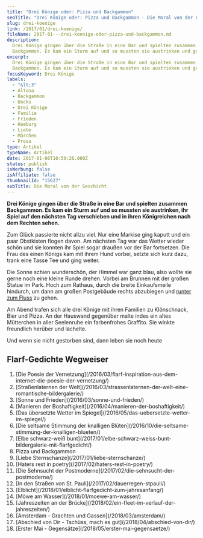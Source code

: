 ```yaml
---
title: "Drei Könige oder: Pizza und Backgammon"
seoTitle: "Drei Könige oder: Pizza und Backgammon - Die Moral von der Geschicht"
slug: drei-koenige
link: /2017/01/drei-koenige/
fileName: 2017-01---drei-koenige-oder-pizza-und-backgammon.md
description:
  Drei Könige gingen über die Straße in eine Bar und spielten zusammen
  Backgammon. Es kam ein Sturm auf und so mussten sie austrinken und gehen...
excerpt:
  Drei Könige gingen über die Straße in eine Bar und spielten zusammen
  Backgammon. Es kam ein Sturm auf und so mussten sie austrinken und gehen...
focusKeyword: Drei Könige
labels:
  - "&lt;3"
  - Altona
  - Backgammon
  - Docks
  - Drei Könige
  - Familie
  - Frieden
  - Hamburg
  - Liebe
  - Märchen
  - Prosa
type: Artikel
typeName: Artikel
date: 2017-01-06T10:59:26.000Z
status: publish
isWerbung: false
isAffiliate: false
thumbnailId: "15627"
subTitle: Die Moral von der Geschicht
---
```


<strong>Drei Könige gingen über die Straße in eine Bar und spielten zusammen
Backgammon. Es kam ein Sturm auf und so mussten sie austrinken, ihr Spiel auf
den nächsten Tag verschieben und in ihren Königreichen nach dem Rechten
sehen.</strong>

Zum Glück passierte nicht allzu viel. Nur eine Markise ging kaputt und ein paar
Obstkisten flogen davon. Am nächsten Tag war das Wetter wieder schön und sie
konnten ihr Spiel sogar draußen vor der Bar fortsetzen. Die Frau des einen
Königs kam mit ihrem Hund vorbei, setzte sich kurz dazu, trank eine Tasse Tee
und ging weiter.

Die Sonne schien wunderschön, der Himmel war ganz blau, also wollte sie gerne
noch eine kleine Runde drehen. Vorbei am Brunnen mit der großen Statue im Park.
Hoch zum Rathaus, durch die breite Einkaufsmeile hindurch, um dann am großen
Postgebäude rechts abzubiegen und
[runter zum Fluss](/2017/01/elbe-schwarz-weiss-bunt-bildergalerie-mit-flarfgedicht/)
zu gehen.

Am Abend trafen sich alle drei Könige mit ihren Familien zu Klönschnack, Bier
und Pizza. An der Hauswand gegenüber malte indes ein altes Mütterchen in aller
Seelenruhe ein farbenfrohes Graffito. Sie winkte freundlich herüber und
lächelte.

Und wenn sie nicht gestorben sind, dann leben sie noch heute

## Flarf-Gedichte Wegweiser

<ol>
    <li> [Die Poesie der Vernetzung](/2016/03/flarf-inspiration-aus-dem-internet-die-poesie-der-vernetzung/) </li>
    <li> [Straßenlaternen der Welt](/2016/03/strassenlaternen-der-welt-eine-romantische-bildergalerie/) </li>
    <li> [Sonne und Frieden](/2016/03/sonne-und-frieden/) </li>
    <li> [Manieren der Boshaftigkeit](/2016/04/manieren-der-boshaftigkeit/) </li>
    <li> [Das übersetzte Wetter im Spiegel](/2016/05/das-uebersetzte-wetter-im-spiegel/) </li>
    <li> [Die seltsame Stimmung der knalligen Blüten](/2016/10/die-seltsame-stimmung-der-knalligen-blueten/) </li>
    <li> [Elbe schwarz-weiß bunt](/2017/01/elbe-schwarz-weiss-bunt-bildergalerie-mit-flarfgedicht/) </li>
    <li>Pizza und Backgammon</li>
    <li> [Liebe Sternschanze](/2017/01/liebe-sternschanze/) </li>
    <li> [Haters rest in poetry](/2017/02/haters-rest-in-poetry/) </li>
    <li> [Die Sehnsucht der Postmoderne](/2017/02/die-sehnsucht-der-postmoderne/) </li>
    <li> [In den Straßen von St. Pauli](/2017/02/dauerregen-stpauli/) </li>
    <li> [Elblicht](/2018/01/elblicht-flarfgedicht-zum-jahresanfang/) </li>
    <li> [Möwe am Wasser](/2018/01/moewe-am-wasser/) </li>
    <li> [Jahreszeiten an der Brücke](/2018/02/ein-fleet-im-verlauf-der-jahreszeiten/) </li>
    <li> [Amsterdam - Grachten und Gassen](/2018/03/amsterdam/) </li>
    <li> [Abschied von Dir - Tschüss, mach es gut](/2018/04/abschied-von-dir/) </li>
    <li> [Erster Mai - Gegensätze](/2018/05/erster-mai-gegensaetze/) </li>
</ol>
